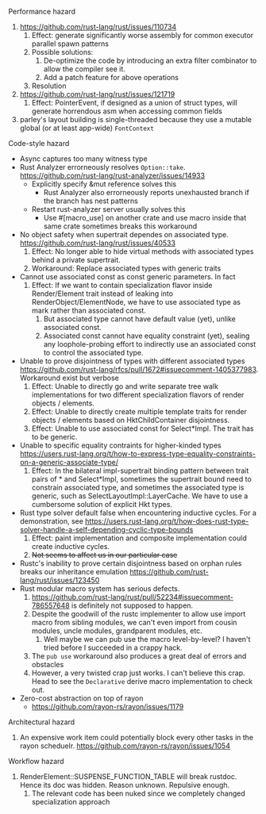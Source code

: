 Performance hazard
1. https://github.com/rust-lang/rust/issues/110734
    1. Effect: generate significantly worse assembly for common executor parallel spawn patterns
    2. Possible solutions: 
        1. De-optimize the code by introducing an extra filter combinator to allow the compiler see it.
        2. Add a patch feature for above operations
    3. Resolution 
2. https://github.com/rust-lang/rust/issues/121719
    1. Effect: PointerEvent, if designed as a union of struct types, will generate horrendous asm when accessing common fields
3. parley's layout building is single-threaded because they use a mutable global (or at least app-wide) `FontContext`


Code-style hazard
- Async captures too many witness type
- Rust Analyzer errorneously resolves `Option::take`. https://github.com/rust-lang/rust-analyzer/issues/14933
    - Explicitly specify &mut reference solves this
        - Rust Analyzer also errorneously reports unexhausted branch if the branch has nest patterns
    - Restart rust-analyzer server usually solves this
        - Use #[macro_use] on another crate and use macro inside that same crate sometimes breaks this workaround
- No object safety when supertrait dependes on associated type. https://github.com/rust-lang/rust/issues/40533
    1. Effect: No longer able to hide virtual methods with associated types behind a private supertrait.
    2. Workaround: Replace associated types with generic traits
- Cannot use associated const as const generic parameters. In fact
    1. Effect: If we want to contain specialization flavor inside Render/Element trait instead of leaking into RenderObject/ElementNode, we have to use associated type as mark rather than associated const. 
        1. But associated type cannot have default value (yet), unlike associated const. 
        2. Associated const cannot have equality constraint (yet), sealing any loophole-probing effort to indirectly use an associated const to control the associated type.
- Unable to prove disjointness of types with different associated types https://github.com/rust-lang/rfcs/pull/1672#issuecomment-1405377983. Workaround exist but verbose
    1. Effect: Unable to directly go and write separate tree walk implementations for two different specialization flavors of render objects / elements. 
    2. Effect: Unable to directly create multiple template traits for render objects / elements based on HktChildContainer disjointness.
    3. Effect: Unable to use associated const for Select\*Impl. The trait has to be generic.
- Unable to specific equality contraints for higher-kinded types https://users.rust-lang.org/t/how-to-express-type-equality-constraints-on-a-generic-associate-type/
    1. Effect: In the bilateral impl-supertrait binding pattern between trait pairs of \* and Select\*Impl, sometimes the supertrait bound need to constrain associated type, and sometimes the associated type is generic, such as SelectLayoutImpl::LayerCache. We have to use a cumbersome solution of explicit Hkt types.
- Rust type solver default false when encountering inductive cycles. For a demonstration, see https://users.rust-lang.org/t/how-does-rust-type-solver-handle-a-self-depending-cyclic-type-bounds
    1. Effect: paint implementation and composite implementation could create inductive cycles.
    2. ~~Not seems to affect us in our particular case~~
- Rustc's inability to prove certain disjointness based on orphan rules breaks our inheritance emulation https://github.com/rust-lang/rust/issues/123450
- Rust modular macro system has serious defects. 
    1. https://github.com/rust-lang/rust/pull/52234#issuecomment-786557648 is definitely not supposed to happen.
    2. Despite the goodwill of the rustc implementer to allow use import macro from sibling modules, we can't even import from cousin modules, uncle modules, grandparent modules, etc.
        1. Well maybe we can pub use the macro level-by-level? I haven't tried before I succeeded in a crappy hack.
    3. The `pub use` workaround also produces a great deal of errors and obstacles
    4. However, a very twisted crap just works. I can't believe this crap. Head to see the `Declarative` derive macro implementation to check out.
- Zero-cost abstraction on top of rayon
    - https://github.com/rayon-rs/rayon/issues/1179



Architectural hazard
1. An expensive work item could potentially block every other tasks in the rayon scheduelr. https://github.com/rayon-rs/rayon/issues/1054

Workflow hazard
1. RenderElement::SUSPENSE_FUNCTION_TABLE will break rustdoc. Hence its doc was hidden. Reason unknown. Repulsive enough.
    1. The relevant code has been nuked since we completely changed specialization approach